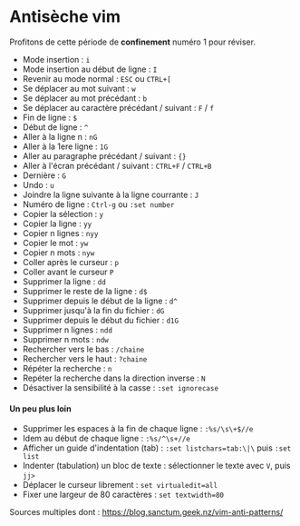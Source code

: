 # Antisèche vim

Profitons de cette période de **confinement** numéro 1 pour réviser.

- Mode insertion : `i`
- Mode insertion au début de ligne : `I`
- Revenir au mode normal : `ESC` ou `CTRL+[`
- Se déplacer au mot suivant : `w`
- Se déplacer au mot précédant : `b`
- Se déplacer au caractère précédant / suivant : `F` / `f`
- Fin de ligne : `$`
- Début de ligne : `^`
- Aller à la ligne n : `nG`
- Aller à la 1ere ligne : `1G`
- Aller au paragraphe précédant / suivant : `{}`
- Aller à l'écran précédant / suivant : `CTRL+F` / `CTRL+B`
- Dernière : `G`
- Undo : `u`
- Joindre la ligne suivante à la ligne courrante : `J`
- Numéro de ligne : `Ctrl-g` ou `:set number`
- Copier la sélection : `y`
- Copier la ligne : `yy`
- Copier n lignes : `nyy`
- Copier le mot : `yw`
- Copier n mots : `nyw`
- Coller après le curseur : `p`
- Coller avant le curseur `P`
- Supprimer la ligne : `dd`
- Supprimer le reste de la ligne : `d$`
- Supprimer depuis le début de la ligne : `d^`
- Supprimer jusqu'à la fin du fichier : `dG`
- Supprimer depuis le début du fichier : `d1G`
- Supprimer n lignes : `ndd`
- Supprimer n mots : `ndw`
- Rechercher vers le bas : `/chaine`
- Rechercher vers le haut : `?chaine`
- Répéter la recherche : `n`
- Repéter la recherche dans la direction inverse : `N`
- Désactiver la sensibilité à la casse : `:set ignorecase`

#### Un peu plus loin
- Supprimer les espaces à la fin de chaque ligne : `:%s/\s\+$//e`
- Idem au début de chaque ligne : `:%s/^\s+//e`
- Afficher un guide d'indentation (tab) : `:set listchars=tab:\|\` puis  `:set list`
- Indenter (tabulation) un bloc de texte : sélectionner le texte avec `V`, puis `jj>`
- Déplacer le curseur librement : `set virtualedit=all`
- Fixer une largeur de 80 caractères : `set textwidth=80`

Sources multiples dont : https://blog.sanctum.geek.nz/vim-anti-patterns/

